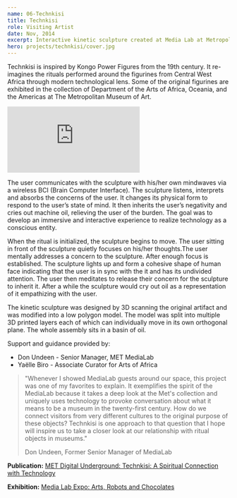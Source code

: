 ```yaml
---
name: 06-Technkisi
title: Technkisi
role: Visiting Artist
date: Nov, 2014
excerpt: Interactive kinetic sculpture created at Media Lab at Metropolitan Museum of Art.
hero: projects/technkisi/cover.jpg
---
```


<image-responsive imageURL='projects/technkisi/img-1.jpg' />

Technkisi is inspired by Kongo Power Figures from the 19th century. It re-imagines the rituals performed around the figurines from Central West Africa through modern technological lens. Some of the original figurines are exhibited in the collection of Department of the Arts of Africa, Oceania, and the Americas at The Metropolitan Museum of Art.

<div class='embed-container'><iframe src='https://player.vimeo.com/video/114450990' frameborder='0' webkitAllowFullScreen mozallowfullscreen allowFullScreen></iframe></div>

The user communicates with the sculpture with his/her own mindwaves via a wireless BCI (Brain Computer Interface). The sculpture listens, interprets and absorbs the concerns of the user. It changes its physical form to respond to the user’s state of mind. It then inherits the user’s negativity and cries out machine oil, relieving the user of the burden. The goal was to develop an immersive and interactive experience to realize technology as a conscious entity.

When the ritual is initialized, the sculpture begins to move. The user sitting in front of the sculpture quietly focuses on his/her thoughts.The user mentally addresses a concern to the sculpture. After enough focus is established. The sculpture lights up and form a cohesive shape of human face indicating that the user is in sync with the it and has its undivided attention. The user then meditates to release their concern for the sculpture to inherit it. After a while the sculpture would cry out oil as a representation of it empathizing with the user.


<image-responsive imageURL='projects/technkisi/img-2.jpg' />

The kinetic sculpture was designed by 3D scanning the original artifact and was modified into a low polygon model. The model was split into multiple 3D printed layers each of which can individually move in its own orthogonal plane. The whole assembly sits in a basin of oil.

Support and guidance provided by:
- Don Undeen - Senior Manager, MET MediaLab
- Yaëlle Biro - Associate Curator for Arts of Africa

> "Whenever I showed MediaLab guests around our space, this project was one of my favorites to explain. It exemplifies the spirit of the MediaLab because it takes a deep look at the Met's collection and uniquely uses technology to provoke conversation about what it means to be a museum in the twenty-first century.
>  How do we connect visitors from very different cultures to the original purpose of these objects? Technkisi is one approach to that question that I hope will inspire us to take a closer look at our relationship with ritual objects in museums."
> 
> Don Undeen, Former Senior Manager of MediaLab

**Publication:**
[MET Digital Underground: Technkisi: A Spiritual Connection with Technology](https://www.metmuseum.org/blogs/digital-underground/2015/technkisi#)

**Exhibition:**
[Media Lab Expo: Arts, Robots and Chocolates](https://www.metmuseum.org/blogs/digital-underground/2015/the-medialab-fall-2014-expo)